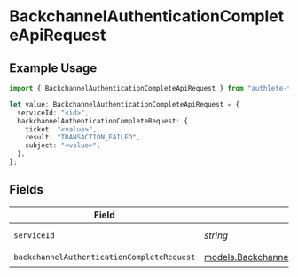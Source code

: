 # BackchannelAuthenticationCompleteApiRequest

## Example Usage

```typescript
import { BackchannelAuthenticationCompleteApiRequest } from "authlete-test/models/operations";

let value: BackchannelAuthenticationCompleteApiRequest = {
  serviceId: "<id>",
  backchannelAuthenticationCompleteRequest: {
    ticket: "<value>",
    result: "TRANSACTION_FAILED",
    subject: "<value>",
  },
};
```

## Fields

| Field                                                                                                       | Type                                                                                                        | Required                                                                                                    | Description                                                                                                 |
| ----------------------------------------------------------------------------------------------------------- | ----------------------------------------------------------------------------------------------------------- | ----------------------------------------------------------------------------------------------------------- | ----------------------------------------------------------------------------------------------------------- |
| `serviceId`                                                                                                 | *string*                                                                                                    | :heavy_check_mark:                                                                                          | A service ID.                                                                                               |
| `backchannelAuthenticationCompleteRequest`                                                                  | [models.BackchannelAuthenticationCompleteRequest](../../models/backchannelauthenticationcompleterequest.md) | :heavy_check_mark:                                                                                          | N/A                                                                                                         |